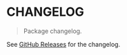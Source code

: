 # CHANGELOG

> Package changelog.

See [GitHub Releases](https://github.com/stdlib-js/ndarray-base-buffer-ctors/releases) for the changelog.